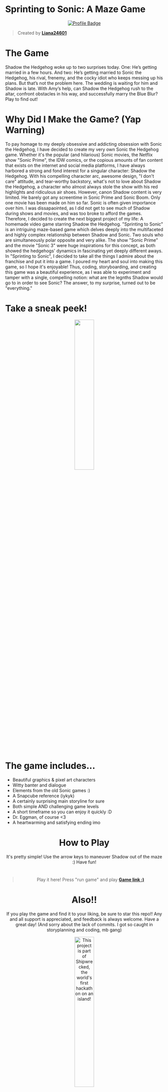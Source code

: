 # Sprinting to Sonic: A Maze Game

<div align="center">

[![Profile Badge](https://img.shields.io/badge/Profile-Liana24601-blue?style=for-the-badge&logo=github)](https://github.com/Liana24601)

</div>

> Created by **[Liana24601](https://github.com/Liana24601)**

#

# The Game

Shadow the Hedgehog woke up to two surprises today. One: He’s getting married in a few hours. And two: He’s getting married to Sonic the Hedgehog, his rival, frenemy, and the cocky idiot who keeps messing up his plans. But that’s not the problem here. The wedding is waiting for him and Shadow is late. With Amy’s help, can Shadow the Hedgehog rush to the altar, confront obstacles in his way, and successfully marry the Blue Blur? Play to find out!

#

# Why Did I Make the Game? (Yap Warning)

To pay homage to my deeply obsessive and addicting obsession with Sonic the Hedgehog, I have decided to create my very own Sonic the Hedgehog game.
Whether it's the popular (and hilarious) Sonic movies, the Netflix show "Sonic Prime", the IDW comics, or the copious amounts of fan content that exists on the internet and social media platforms, I have always harbored a strong and fond interest for a singular character: Shadow the Hedgehog.
With his compelling character arc, awesome design, "I don't care" attitude, and tear-worthy backstory, what's not to love about Shadow the Hedgehog, a character who almost always stole the show with his red highlights and ridiculous air shoes.
However, canon Shadow content is very limited. He barely got any screentime in Sonic Prime and Sonic Boom. Only one movie has been made on him so far. Sonic is often given importance over him.
I was dissapaointed, as I did not get to see much of Shadow during shows and movies, and was too broke to afford the games. 
Therefore, I decided to create the next biggest project of my life: A homemade video game starring Shadow the Hedgehog.
"Sprinting to Sonic" is an intriguing maze-based game which delves deeply into the multifaceted and highly complex relationship between Shadow and Sonic. Two souls who are simultaneously polar opposite and very alike.
The show "Sonic Prime" and the movie "Sonic 3" were huge inspirations for this concept, as both showed the hedgehogs' dynamics in fascinating yet deeply different aways.
In "Sprinting to Sonic", I decided to take all the things I admire about the franchise and put it into a game. I poured my heart and soul into making this game, so I hope it's enjoyable!
Thus, coding, storyboarding, and creating this game was a beautiful experience, as I was able to experiment and tamper with a single, compelling notion: what are the legnths Shadow would go to in order to see Sonic?
The answer, to my surprise, turned out to be "everything."

#

# Take a sneak peek!

<div align="center">
    <img src="https://i.imgur.com/vfYRkdl.png" 
         style="width: 35%;">
</div>

#

# The game includes...

- Beautiful graphics & pixel art characters
- Witty banter and dialogue
- Elements from the old Sonic games :)
- A Snapcube reference (iykyk)
- A certainly surprising main storyline for sure
- Both simple AND challenging game levels
- A short timeframe so you can enjoy it quickly :D
- Dr. Eggman, of course <3
- A heartwarming and satisfying ending imo

<div align="center">

#

# How to Play

It's pretty simple! Use the arrow keys to maneuver Shadow out of the maze :) Have fun!

<div align="center">

#

> Play it here! Press "run game" and play **[Game link :)](https://lianadothallik.itch.io/sprinting-to-sonic-a-maze)**

# Also!!

If you play the game and find it to your liking, be sure to star this repo!! Any and all support is appreciated, and feedback is always welcome. Have a great day!
(And sorry about the lack of commits. I got so caught in storyplanning and coding, mb gang)

<div align="center">
  <a href="https://shipwrecked.hackclub.com/?t=ghrm" target="_blank">
    <img src="https://hc-cdn.hel1.your-objectstorage.com/s/v3/739361f1d440b17fc9e2f74e49fc185d86cbec14_badge.png" 
         alt="This project is part of Shipwrecked, the world's first hackathon on an island!" 
         style="width: 35%;">
  </a>
</div>
